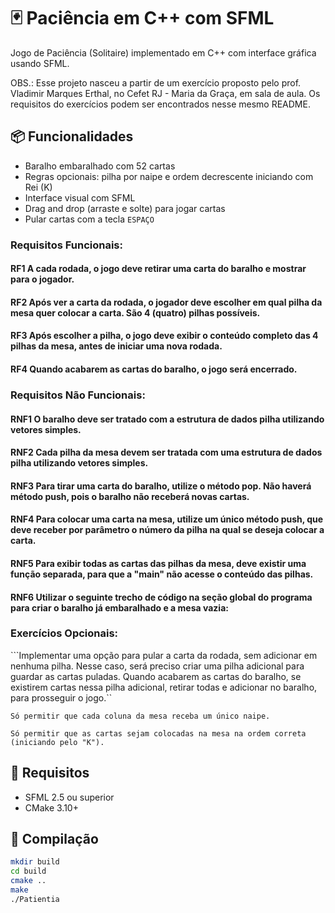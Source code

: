 # 🃏 Paciência em C++ com SFML

Jogo de Paciência (Solitaire) implementado em C++ com interface gráfica usando SFML.

OBS.: Esse projeto nasceu a partir de um exercício proposto pelo prof. Vladimir Marques Erthal, no Cefet RJ - Maria da Graça, em sala de aula. Os requisitos do exercícios podem ser encontrados nesse mesmo README.

## 📦 Funcionalidades

- Baralho embaralhado com 52 cartas
- Regras opcionais: pilha por naipe e ordem decrescente iniciando com Rei (K)
- Interface visual com SFML
- Drag and drop (arraste e solte) para jogar cartas
- Pular cartas com a tecla `ESPAÇO`

### Requisitos Funcionais:

#### RF1 A cada rodada, o jogo deve retirar uma carta do baralho e mostrar para o jogador.
#### RF2 Após ver a carta da rodada, o jogador deve escolher em qual pilha da mesa quer colocar a carta. São 4 (quatro) pilhas possíveis.
#### RF3 Após escolher a pilha, o jogo deve exibir o conteúdo completo das 4 pilhas da mesa, antes de iniciar uma nova rodada.
#### RF4 Quando acabarem as cartas do baralho, o jogo será encerrado.

### Requisitos Não Funcionais:
#### RNF1 O baralho deve ser tratado com a estrutura de dados pilha utilizando vetores simples.
#### RNF2 Cada pilha da mesa devem ser tratada com uma estrutura de dados pilha utilizando vetores simples.
#### RNF3 Para tirar uma carta do baralho, utilize o método pop. Não haverá método push, pois o baralho não receberá novas cartas.
#### RNF4 Para colocar uma carta na mesa, utilize um único método push, que deve receber por parâmetro o número da pilha na qual se deseja colocar a carta.
#### RNF5 Para exibir todas as cartas das pilhas da mesa, deve existir uma função separada, para que a "main" não acesse o conteúdo das pilhas.
#### RNF6 Utilizar o seguinte trecho de código na seção global do programa para criar o baralho já embaralhado e a mesa vazia:

### Exercícios Opcionais:

```Implementar uma opção para pular a carta da rodada, sem adicionar em nenhuma pilha. Nesse caso, será preciso criar uma pilha adicional para guardar as cartas puladas. Quando acabarem as cartas do baralho, se existirem cartas nessa pilha adicional, retirar todas e adicionar no baralho, para prosseguir o jogo.``

```Só permitir que cada coluna da mesa receba um único naipe.```

```Só permitir que as cartas sejam colocadas na mesa na ordem correta (iniciando pelo "K").```

## 🚀 Requisitos

- SFML 2.5 ou superior
- CMake 3.10+

## 🔧 Compilação

```bash
mkdir build
cd build
cmake ..
make
./Patientia